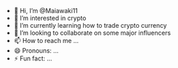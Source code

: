 - 👋 Hi, I’m @Maiawaki11
- 👀 I’m interested in crypto 
- 🌱 I’m currently learning how to trade crypto currency 
- 💞️ I’m looking to collaborate on some major influencers
- 📫 How to reach me ...
- 😄 Pronouns: ...
- ⚡ Fun fact: ...

<!---
Maiawaki11/Maiawaki11 is a ✨ special ✨ repository because its `README.md` (this file) appears on your GitHub profile.
You can click the Preview link to take a look at your changes.
--->
